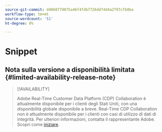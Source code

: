 ```yaml
---
source-git-commit: d4060779075a46f4fdb7726dd74d4a2f97cfb8ba
workflow-type: tm+mt
source-wordcount: '51'
ht-degree: 0%

---
```

# Snippet

## Nota sulla versione a disponibilità limitata {#limited-availability-release-note}

>[!AVAILABILITY]
>
>Adobe Real-Time Customer Data Platform (CDP) Collaboration è attualmente disponibile per i clienti degli Stati Uniti, con una disponibilità globale disponibile a breve. Real-Time CDP Collaboration non è attualmente disponibile per i clienti con casi di utilizzo di dati di integrità. Per ulteriori informazioni, contatta il rappresentante Adobe. Scopri come [iniziare](/help/guide/home.md#get-started).


